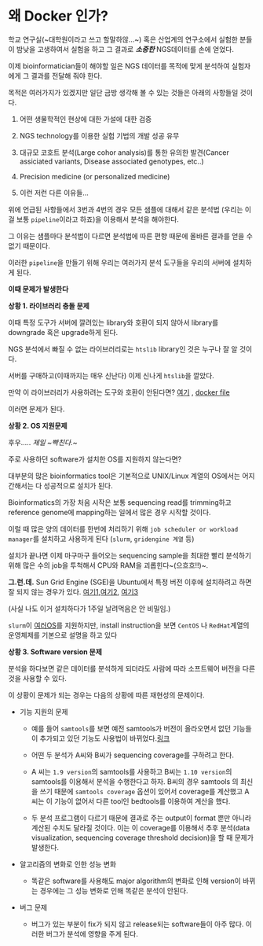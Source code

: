 # 왜 Docker 인가?

학교 연구실(~대학원이라고 쓰고 할말하않...~) 혹은 산업계의 연구소에서 실험한 분들이 밤낮을 고생하여서 실험을 하고 그 결과로 **_소중한_** NGS데이터를 손에 얻었다.

이제 bioinformatician들이 해야할 일은 NGS 데이터를 목적에 맞게 분석하여 실험자에게 그 결과를 전달해 줘야 한다.

목적은 여러가지가 있겠지만 일단 금방 생각해 볼 수 있는 것들은 아래의 사항들일 것이다.

1. 어떤 생물학적인 현상에 대한 가설에 대한 검증

2. NGS technology를 이용한 실험 기법의 개발 성공 유무

3. 대규모 코호트 분석(Large cohor analysis)를 통한 유의한 발견(Cancer assiciated variants, Disease associated genotypes, etc..)

4. Precision medicine (or personalized medicine)

5. 이런 저런 다른 이유들...

위에 언급된 사항들에서 3번과 4번의 경우 모든 샘플에 대해서 같은 분석법 (우리는 이걸 보통 `pipeline`이라고 하죠)을 이용해서 분석을 해야한다.

그 이유는 샘플마다 분석법이 다르면 분석법에 따른 편향 때문에 올바른 결과를 얻을 수 없기 때문이다.

이러한 `pipeline`을 만들기 위해 우리는 여러가지 분석 도구들을 우리의 서버에 설치하게 된다.

**이때 문제가 발생한다**

**상황 1. 라이브러리 충돌 문제** 

이때 특정 도구가 서버에 깔려있는 library와 호환이 되지 않아서 library를 downgrade 혹은 upgrade하게 된다.

NGS 분석에서 빠질 수 없는 라이브러리로는 `htslib` library인 것은 누구나 잘 알 것이다.

서버를 구매하고(이때까지는 매우 신난다) 이제 신나게 `htslib`을 깔았다.

만약 이 라이브러리가 사용하려는 도구와 호환이 안된다면? [여기](https://github.com/dpryan79/MethylDackel/issues/99) , [docker file](https://github.com/tahuh/MethylDackel_Docker)

이러면 문제가 된다.

**상황 2. OS 지원문제**

후우..... _제일 ~빡친다.~_

주로 사용하던 software가 설치한 OS를 지원하지 않는다면?

대부분의 많은 bioinformatics tool은 기본적으로 UNIX/Linux 계열의 OS에서는 어지간해서는 다 성공적으로 설치가 된다.

Bioinformatics의 가장 처음 시작은 보통 sequencing read를 trimming하고 reference genome에 mapping하는 일에서 많은 경우 시작할 것이다.

이럴 때 많은 양의 데이터를 한번에 처리하기 위해 `job scheduler or workload manager`를 설치하고 사용하게 된다 (`slurm`, `gridengine 계열` 등)

설치가 끝나면 이제 마구마구 들어오는 sequencing sample을 최대한 빨리 분석하기 위해 많은 수의 job을 투척해서 CPU와 RAM을 괴롭힌다~(으흐흐!!)~.

**그.런.데.** Sun Grid Engine (SGE)을 Ubuntu에서 특정 버전 이후에 설치하려고 하면 잘 되지 않는 경우가 있다. [여기1](https://shajoezhu.github.io/blog/2019/sge-compile/),[여기2](https://bugs.launchpad.net/ubuntu/+source/gridengine/+bug/1774302), [여기3](https://arc.liv.ac.uk/trac/SGE/ticket/1632)

(사실 나도 이거 설치하다가 1주일 날려먹음은 안 비밀임.)

`slurm`이 [여러OS](https://slurm.schedmd.com/platforms.html)를 지원하지만, install instruction을 보면 `CentOS` 나 `RedHat`계열의 운영체제를 기본으로 설명을 하고 있다

**상황 3. Software version 문제**

분석을 하다보면 같은 데이터를 분석하게 되더라도 사람에 따라 소프트웨어 버전을 다른 것을 사용할 수 있다.

이 상황이 문제가 되는 경우는 다음의 상황에 따른 재현성의 문제이다.

+ 기능 지원의 문제

  + 예를 들어 `samtools`를 보면 예전 samtools가 버전이 올라오면서 없던 기능들이 추가되고 있던 기능도 사용법이 바뀌었다.[링크](https://github.com/samtools/samtools/releases/)

  + 어떤 두 분석가 A씨와 B씨가 sequencing coverage를 구하려고 한다.

  + A 씨는 `1.9 version`의 samtools를 사용하고 B씨는 `1.10 version`의 samtools를 이용해서 분석을 수행한다고 하자. B씨의 경우 samtools 의 최신을 쓰기 때문에 `samtools coverage` 옵션이 있어서 coverage를 계산했고 A씨는 이 기능이 없어서 다른 tool인 bedtools를 이용하여 계산을 했다.

  + 두 분석 프로그램이 다르기 때문에 결과로 주는 output이 format 뿐만 아니라 계산된 수치도 달라질 것이다. 이는 이 coverage를 이용해서 추후 분석(data visualization, sequencing coverage threshold decision)을 할 때 문제가 발생한다.

+ 알고리즘의 변화로 인한 성능 변화
  + 똑같은 software를 사용해도 major algorithm의 변화로 인해 version이 바뀌는 경우에는 그 성능 변화로 인해 똑같은 분석이 안된다.

+ 버그 문제
  + 버그가 있는 부분이 fix가 되지 않고 release되는 software들이 아주 많다. 이러한 버그가 분석에 영향을 주게 된다.


